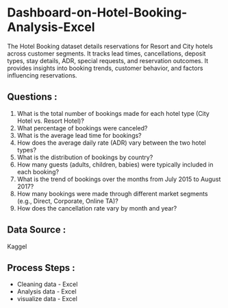 # Dashboard-on-Hotel-Booking-Analysis-Excel
The Hotel Booking dataset details reservations for Resort and City hotels across customer segments. It tracks lead times, cancellations, deposit types, stay details, ADR, special requests, and reservation outcomes. It provides insights into booking trends, customer behavior, and factors influencing reservations.

## Questions :

1. What is the total number of bookings made for each hotel type (City Hotel vs. Resort Hotel)?
2. What percentage of bookings were canceled?
3. What is the average lead time for bookings?
4. How does the average daily rate (ADR) vary between the two hotel types?
5. What is the distribution of bookings by country?
6. How many guests (adults, children, babies) were typically included in each booking?
7. What is the trend of bookings over the months from July 2015 to August 2017?
8. How many bookings were made through different market segments (e.g., Direct, Corporate, Online TA)?
9. How does the cancellation rate vary by month and year?



## Data Source : 
  Kaggel

## Process Steps :
- Cleaning data - Excel
- Analysis data - Excel
- visualize data - Excel
